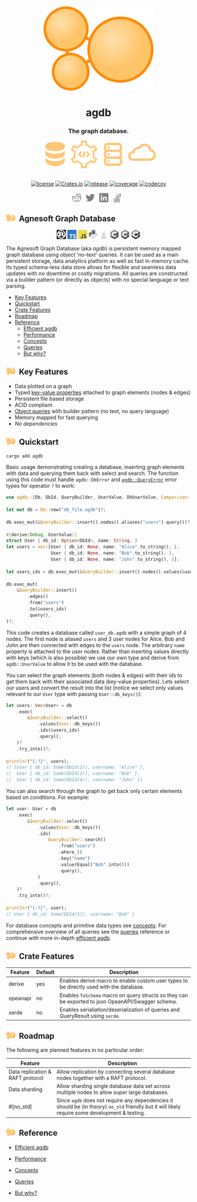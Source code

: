 <p align="center">
    <img width="300" src="./docs/images/logo.svg" alt="agdb logo">
</p>
<h1 align="center">
    agdb
</h1>
<h3 align="center">
    The graph database.
</h3>

<p align="center">
    <a href="https://github.com/agnesoft/agdb/blob/main/docs/db.md"><img width="75" src="./docs/images/db.png" alt="db"></a> 
    <a href="https://github.com/agnesoft/agdb/blob/main/docs/api.md"><img width="75" src="./docs/images/api.png" alt="api"></a> 
    <a href="https://github.com/agnesoft/agdb/blob/main/docs/server.md"><img width="75" src="./docs/images/server.png" alt="server"></a>
    <a href="https://github.com/agnesoft/agdb/blob/main/docs/cloud.md"><img width="75" src="./docs/images/cloud.png" alt="cloud"></a> 
</p>

<p align="center">
    <br/>
    <a href="https://github.com/agnesoft/agdb/blob/main/LICENSE"><img src="https://img.shields.io/badge/License-Apache_2.0-blue.svg" alt="license"></a>
    <a href="https://crates.io/crates/agdb"><img src="https://img.shields.io/crates/v/agdb" alt="Crates.io"></a>
    <a href="https://github.com/agnesoft/agdb/actions/workflows/release.yaml"><img src="https://github.com/agnesoft/agdb/actions/workflows/release.yaml/badge.svg" alt="release"></a>
    <a href="https://github.com/agnesoft/agdb/actions/workflows/coverage.yaml"><img src="https://github.com/agnesoft/agdb/actions/workflows/coverage.yaml/badge.svg" alt="coverage"></a>
    <a href="https://codecov.io/gh/agnesoft/agdb"><img src="https://codecov.io/gh/agnesoft/agdb/branch/main/graph/badge.svg?token=Z6YO8C3XGU" alt="codecov"></a>
    <br/>
    <br/>
    <img width="25" src="./docs/images/reddit.png" alt="reddit"> &nbsp;
    <img width="25" src="./docs/images/twitter.png" alt="twitter"> &nbsp;
    <img width="25" src="./docs/images/linkedin.png" alt="lkinkedin"> &nbsp;
    <img width="25" src="./docs/images/stackoverflow.png" alt="stackoverflow"> &nbsp;
</p>

## <img width="25" src="./docs/images/logo.svg" alt="agdb logo">&nbsp;&nbsp;Agnesoft Graph Database

<p align="center">
    <img width="25" src="./docs/images/rust.png" alt="db"> 
    <img width="25" src="./docs/images/ts.png" alt="db"> 
    <img width="25" src="./docs/images/js.png" alt="db"> 
    <img width="25" src="./docs/images/python.png" alt="db"> 
    <img width="25" src="./docs/images/java.png" alt="db"> 
    <img width="25" src="./docs/images/c.png" alt="db"> 
    <img width="25" src="./docs/images/cpp.png" alt="db"> 
    <img width="25" src="./docs/images/csharp.png" alt="db">
</p>

The Agnesoft Graph Database (aka _agdb_) is persistent memory mapped graph database using object 'no-text' queries. It can be used as a main persistent storage, data analytics platform as well as fast in-memory cache. Its typed schema-less data store allows for flexible and seamless data updates with no downtime or costly migrations. All queries are constructed via a builder pattern (or directly as objects) with no special language or text parsing.

- [Key Features](#key-features)
- [Quickstart](#quickstart)
- [Crate Features](#crate-features)
- [Roadmap](#roadmap)
- [Reference](#reference)
  - [Efficient agdb](docs/efficient_agdb.md)
  - [Performance](docs/performance.md)
  - [Concepts](docs/concepts.md)
  - [Queries](docs/queries.md)
  - [But why?](docs/but_why.md)

## <img width="25" src="./docs/images/logo.svg" alt="agdb logo">&nbsp;&nbsp;Key Features

- Data plotted on a graph
- Typed [key-value properties](docs/concepts.md#data-types) attached to graph elements (nodes & edges)
- Persistent file based storage
- ACID compliant
- [Object queries](docs/queries.md) with builder pattern (no text, no query language)
- Memory mapped for fast querying
- _No dependencies_

## <img width="25" src="./docs/images/logo.svg" alt="agdb logo">&nbsp;&nbsp;Quickstart

```
cargo add agdb
```

Basic usage demonstrating creating a database, inserting graph elements with data and querying them back with select and search. The function using this code must handle `agdb::DbError` and [`agdb::QueryError`](docs/queries.md#queryerror) error types for operator `?` to work:

```Rust
use agdb::{Db, DbId, QueryBuilder, UserValue, DbUserValue, Comparison::Equal};

let mut db = Db::new("db_file.agdb")?;

db.exec_mut(&QueryBuilder::insert().nodes().aliases("users").query())?;

#[derive(Debug, UserValue)]
struct User { db_id: Option<DbId>, name: String, }
let users = vec![User { db_id: None, name: "Alice".to_string(), },
                 User { db_id: None, name: "Bob".to_string(), },
                 User { db_id: None, name: "John".to_string(), }];

let users_ids = db.exec_mut(&QueryBuilder::insert().nodes().values(&users).query())?;

db.exec_mut(
    &QueryBuilder::insert()
        .edges()
        .from("users")
        .to(&users_ids)
        .query(),
)?;
```

This code creates a database called `user_db.agdb` with a simple graph of 4 nodes. The first node is aliased `users` and 3 user nodes for Alice, Bob and John are then connected with edges to the `users` node. The arbitrary `name` property is attached to the user nodes. Rather than inserting values directly with keys (which is also possible) we use our own type and derive from `agdb::UserValue` to allow it to be used with the database.

You can select the graph elements (both nodes & edges) with their ids to get them back with their associated data (key-value properties). Lets select our users and convert the result into the list (notice we select only values relevant to our `User` type with passing `User::db_keys()`):

```Rust
let users: Vec<User> = db
    .exec(
        &QueryBuilder::select()
            .values(User::db_keys())
            .ids(&users_ids)
            .query(),
    )?
    .try_into()?;

println!("{:?}", users);
// [User { db_id: Some(DbId(2)), username: "Alice" },
//  User { db_id: Some(DbId(3)), username: "Bob" },
//  User { db_id: Some(DbId(4)), username: "John" }]
```

You can also search through the graph to get back only certain elements based on conditions. For example:

```Rust
let user: User = db
    .exec(
        &QueryBuilder::select()
            .values(User::db_keys())
            .ids(
                QueryBuilder::search()
                    .from("users")
                    .where_()
                    .key("name")
                    .value(Equal("Bob".into()))
                    .query(),
            )
            .query(),
    )?
    .try_into()?;

println!("{:?}", user);
// User { db_id: Some(DbId(3)), username: "Bob" }
```

For database concepts and primitive data types see [concepts](docs/concepts.md). For comprehensive overview of all queries see the [queries](docs/queries.md) reference or continue with more in-depth [efficient agdb](docs/efficient_agdb.md).

## <img width="25" src="./docs/images/logo.svg" alt="agdb logo">&nbsp;&nbsp;Crate Features

| Feature  | Default | Description                                                                                        |
| -------- | ------- | -------------------------------------------------------------------------------------------------- |
| derive   | yes     | Enables derive macro to enable custom user types to be directly used with the database.            |
| opeanapi | no      | Enables `ToSchema` macro on query structs so they can be exported to json OpeanAPI/Swagger schema. |
| serde    | no      | Enables serialiation/deserialization of queries and QueryResult using `serde`.                     |

## <img width="25" src="./docs/images/logo.svg" alt="agdb logo">&nbsp;&nbsp;Roadmap

The following are planned features in no particular order:

| Feature                          | Description                                                                                                                                      |
| -------------------------------- | ------------------------------------------------------------------------------------------------------------------------------------------------ |
| Data replication & RAFT protocol | Allow replication by connecting several database nodes together with a RAFT protocol.                                                            |
| Data sharding                    | Allow sharding single database data set across multiple nodes to allow super large databases.                                                    |
| #\[no_std]                       | Since `agdb` does not require any dependencies it should be (in theory) `no_std` friendly but it will likely require some development & testing. |

## <img width="25" src="./docs/images/logo.svg" alt="agdb logo">&nbsp;&nbsp;Reference

- [Efficient agdb](docs/efficient_agdb.md)

- [Performance](docs/performance.md)

- [Concepts](docs/concepts.md)

- [Queries](docs/queries.md)

- [But why?](docs/but_why.md)
